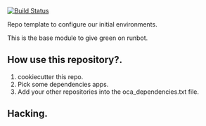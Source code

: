 [![Build Status](https://travis-ci.org/Vauxoo/vauxooci-template.svg?branch=8.0)](https://travis-ci.org/Vauxoo/vauxooci-template)


Repo template to configure our initial environments.

This is the base module to give green on runbot.

How use this repository?.
---

1. cookiecutter this repo.
2. Pick some dependencies apps.
3. Add your other repositories into the oca_dependencies.txt file.

Hacking.
---


